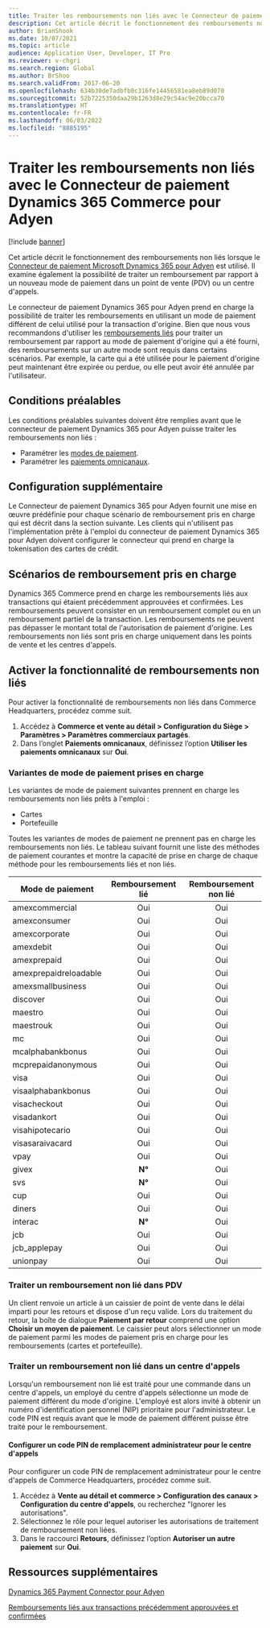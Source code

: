 ```yaml
---
title: Traiter les remboursements non liés avec le Connecteur de paiement Dynamics 365 Commerce pour Adyen
description: Cet article décrit le fonctionnement des remboursements non liés lorsque le connecteur de paiement Microsoft Dynamics 365 pour Adyen est utilisé.
author: BrianShook
ms.date: 10/07/2021
ms.topic: article
audience: Application User, Developer, IT Pro
ms.reviewer: v-chgri
ms.search.region: Global
ms.author: BrShoo
ms.search.validFrom: 2017-06-20
ms.openlocfilehash: 634b30de7adbfb0c316fe14456581ea8eb89d070
ms.sourcegitcommit: 52b7225350daa29b1263d8e29c54ac9e20bcca70
ms.translationtype: HT
ms.contentlocale: fr-FR
ms.lasthandoff: 06/03/2022
ms.locfileid: "8885195"
---
```

# <a name="process-unlinked-refunds-with-the-dynamics-365-commerce-payment-connector-for-adyen"></a>Traiter les remboursements non liés avec le Connecteur de paiement Dynamics 365 Commerce pour Adyen

[!include [banner](../includes/banner.md)]

Cet article décrit le fonctionnement des remboursements non liés lorsque le [Connecteur de paiement  Microsoft Dynamics 365 pour Adyen](adyen-connector.md) est utilisé. Il examine également la possibilité de traiter un remboursement par rapport à un nouveau mode de paiement dans un point de vente (PDV) ou un centre d'appels.

Le connecteur de paiement Dynamics 365 pour Adyen prend en charge la possibilité de traiter les remboursements en utilisant un mode de paiement différent de celui utilisé pour la transaction d'origine. Bien que nous vous recommandons d'utiliser les [remboursements liés](linked-refunds.md) pour traiter un remboursement par rapport au mode de paiement d'origine qui a été fourni, des remboursements sur un autre mode sont requis dans certains scénarios. Par exemple, la carte qui a été utilisée pour le paiement d'origine peut maintenant être expirée ou perdue, ou elle peut avoir été annulée par l'utilisateur.

## <a name="prerequisites"></a>Conditions préalables

Les conditions préalables suivantes doivent être remplies avant que le connecteur de paiement Dynamics 365 pour Adyen puisse traiter les remboursements non liés :

- Paramétrer les [modes de paiement](../payment-methods.md).
- Paramétrer les [paiements omnicanaux](../omni-channel-payments.md).

## <a name="additional-configuration"></a>Configuration supplémentaire

Le Connecteur de paiement Dynamics 365 pour Adyen fournit une mise en œuvre prédéfinie pour chaque scénario de remboursement pris en charge qui est décrit dans la section suivante. Les clients qui n'utilisent pas l'implémentation prête à l'emploi du connecteur de paiement Dynamics 365 pour Adyen doivent configurer le connecteur qui prend en charge la tokenisation des cartes de crédit.

## <a name="supported-refund-scenarios"></a>Scénarios de remboursement pris en charge

Dynamics 365 Commerce prend en charge les remboursements liés aux transactions qui étaient précédemment approuvées et confirmées. Les remboursements peuvent consister en un remboursement complet ou en un remboursement partiel de la transaction. Les remboursements ne peuvent pas dépasser le montant total de l'autorisation de paiement d'origine. Les remboursements non liés sont pris en charge uniquement dans les points de vente et les centres d'appels.

## <a name="enable-unlinked-refunds-functionality"></a>Activer la fonctionnalité de remboursements non liés

Pour activer la fonctionnalité de remboursements non liés dans Commerce Headquarters, procédez comme suit.

1. Accédez à **Commerce et vente au détail \> Configuration du Siège \> Paramètres \> Paramètres commerciaux partagés**.
1. Dans l’onglet **Paiements omnicanaux**, définissez l’option **Utiliser les paiements omnicanaux** sur **Oui**.

### <a name="supported-payment-method-variants"></a>Variantes de mode de paiement prises en charge

Les variantes de mode de paiement suivantes prennent en charge les remboursements non liés prêts à l'emploi :

- Cartes
- Portefeuille

Toutes les variantes de modes de paiement ne prennent pas en charge les remboursements non liés. Le tableau suivant fournit une liste des méthodes de paiement courantes et montre la capacité de prise en charge de chaque méthode pour les remboursements liés et non liés.

| Mode de paiement        | Remboursement lié | Remboursement non lié |
|-----------------------|:-------------:|:---------------:|
| amexcommercial        | Oui           | Oui             |
| amexconsumer          | Oui           | Oui             |
| amexcorporate         | Oui           | Oui             |
| amexdebit             | Oui           | Oui             |
| amexprepaid           | Oui           | Oui             |
| amexprepaidreloadable | Oui           | Oui             |
| amexsmallbusiness     | Oui           | Oui             |
| discover              | Oui           | Oui             |
| maestro               | Oui           | Oui             |
| maestrouk             | Oui           | Oui             |
| mc                    | Oui           | Oui             |
| mcalphabankbonus      | Oui           | Oui             |
| mcprepaidanonymous    | Oui           | Oui             |
| visa                  | Oui           | Oui             |
| visaalphabankbonus    | Oui           | Oui             |
| visacheckout          | Oui           | Oui             |
| visadankort           | Oui           | Oui             |
| visahipotecario       | Oui           | Oui             |
| visasaraivacard       | Oui           | Oui             |
| vpay                  | Oui           | Oui             |
| givex                 | **N°**        | Oui             |
| svs                   | **N°**        | Oui             |
| cup                   | Oui           | Oui             |
| diners                | Oui           | Oui             |
| interac               | **N°**        | Oui             |
| jcb                   | Oui           | Oui             |
| jcb_applepay          | Oui           | Oui             |
| unionpay              | Oui           | Oui             |

### <a name="process-an-unlinked-refund-in-pos"></a>Traiter un remboursement non lié dans PDV

Un client renvoie un article à un caissier de point de vente dans le délai imparti pour les retours et dispose d'un reçu valide. Lors du traitement du retour, la boîte de dialogue **Paiement par retour** comprend une option **Choisir un moyen de paiement**. Le caissier peut alors sélectionner un mode de paiement parmi les modes de paiement pris en charge pour les remboursements (cartes et portefeuille).

### <a name="process-an-unlinked-refund-in-call-center"></a>Traiter un remboursement non lié dans un centre d'appels

Lorsqu'un remboursement non lié est traité pour une commande dans un centre d'appels, un employé du centre d'appels sélectionne un mode de paiement différent du mode d'origine. L'employé est alors invité à obtenir un numéro d'identification personnel (NIP) prioritaire pour l'administrateur. Le code PIN est requis avant que le mode de paiement différent puisse être traité pour le remboursement.

#### <a name="set-up-an-administrator-override-pin-for-call-center"></a>Configurer un code PIN de remplacement administrateur pour le centre d'appels

Pour configurer un code PIN de remplacement administrateur pour le centre d'appels de Commerce Headquarters, procédez comme suit.

1. Accédez à **Vente au détail et commerce \> Configuration des canaux \> Configuration du centre d'appels**, ou recherchez "Ignorer les autorisations".
1. Sélectionnez le rôle pour lequel autoriser les autorisations de traitement de remboursement non liées.
1. Dans le raccourci **Retours**, définissez l’option **Autoriser un autre paiement** sur **Oui**.

## <a name="additional-resources"></a>Ressources supplémentaires

[Dynamics 365 Payment Connector pour Adyen](adyen-connector.md)

[Remboursements liés aux transactions précédemment approuvées et confirmées](linked-refunds.md)
